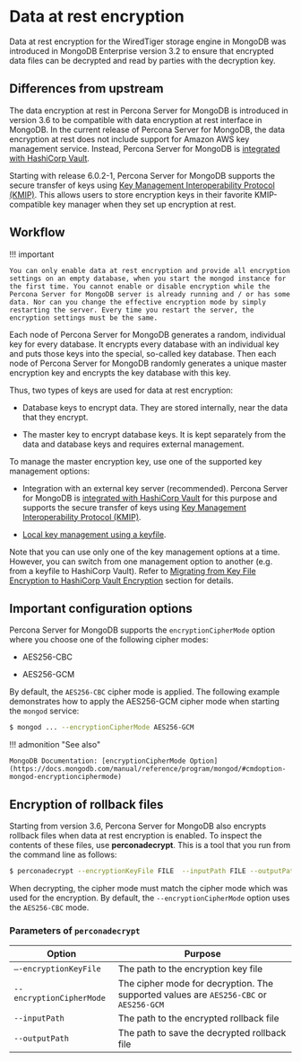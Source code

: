 # Data at rest encryption

Data at rest encryption for the WiredTiger storage engine in MongoDB was
introduced in MongoDB Enterprise version 3.2 to ensure that encrypted data
files can be decrypted and read by parties with the decryption key.

## Differences from upstream

The data encryption at rest in Percona Server for MongoDB is introduced in version 3.6 to be compatible with data encryption at rest interface in MongoDB. In the current release of Percona Server for MongoDB, the data encryption at rest does not include support for Amazon AWS key management service. Instead, Percona Server for MongoDB is [integrated with HashiCorp Vault](vault.md). 

Starting with release 6.0.2-1, Percona Server for MongoDB supports the secure transfer of keys using [Key Management Interoperability Protocol (KMIP)](kmip.md). This allows users to store encryption keys in their favorite KMIP-compatible key manager when they set up encryption at rest.


## Workflow

!!! important

    You can only enable data at rest encryption and provide all encryption settings on an empty database, when you start the mongod instance for the first time. You cannot enable or disable encryption while the Percona Server for MongoDB server is already running and / or has some data. Nor can you change the effective encryption mode by simply restarting the server. Every time you restart the server, the encryption settings must be the same.

Each node of Percona Server for MongoDB generates a random, individual key for every database. It encrypts every database with an individual key and puts those keys into the special, so-called key database. Then each node of Percona Server for MongoDB randomly generates a unique master encryption key and encrypts the key database with this key. 

Thus, two types of keys are used for data at rest encryption:

* Database keys to encrypt data. They are stored internally, near the data that they encrypt.

* The master key to encrypt database keys. It is kept separately from the data and database keys and requires external management.

To manage the master encryption key, use one of the supported key management options:

* Integration with an external key server (recommended). Percona Server for MongoDB is [integrated with HashiCorp Vault](vault.md) for this purpose and supports the secure transfer of keys using [Key Management Interoperability Protocol (KMIP)](kmip.md).

* [Local key management using a keyfile](keyfile.md).

Note that you can use only one of the key management options at a time. However, you can switch from one management option to another (e.g. from a keyfile to HashiCorp Vault). Refer to [Migrating from Key File Encryption to HashiCorp Vault Encryption](encryption-mode-switch.md) section for details.



## Important configuration options

Percona Server for MongoDB supports the `encryptionCipherMode` option where you choose one of the following cipher modes:

* AES256-CBC

* AES256-GCM

By default, the `AES256-CBC` cipher mode is applied. The following example
demonstrates how to apply the AES256-GCM cipher mode when starting the
`mongod` service:

```{.bash data-prompt="$"}
$ mongod ... --encryptionCipherMode AES256-GCM
```

!!! admonition "See also"

    MongoDB Documentation: [encryptionCipherMode Option](https://docs.mongodb.com/manual/reference/program/mongod/#cmdoption-mongod-encryptionciphermode)

## Encryption of rollback files

Starting from version 3.6, Percona Server for MongoDB also encrypts rollback files when data at rest encryption is enabled. To inspect the contents of these files, use **perconadecrypt**. This is a tool that you run from the command line as follows:

```{.bash data-prompt="$"}
$ perconadecrypt --encryptionKeyFile FILE  --inputPath FILE --outputPath FILE [--encryptionCipherMode MODE]
```

When decrypting, the cipher mode must match the cipher mode which was used for
the encryption. By default, the `--encryptionCipherMode` option uses the
`AES256-CBC` mode.

### Parameters of `perconadecrypt`

| Option                   | Purpose                        |
| ------------------------ | -------------------------------|
| `–-encryptionKeyFile`    | The path to the encryption key file
| `--encryptionCipherMode` | The cipher mode for decryption. The supported values are `AES256-CBC` or `AES256-GCM` | 
| `--inputPath`            | The path to the encrypted rollback file | 
| `--outputPath`           | The path to save the decrypted rollback file | 


